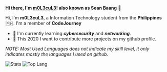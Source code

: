 
__Hi there, I'm [m0L3cuL3](https://github.com/m0L3cuL3)! also known as Sean Baang__ :wave:

Hi, I'm **m0L3cuL3**, a Information Technology student from the **Philippines** :philippines:.
I'm a member of **CodeJourney**

+ :dart: I'm currently learning **_cybersecurity_** and **_networking_**.
+ :jigsaw: This 2020 I want to contribute more projects on my github profile.


*NOTE: Most Used Languages does not indicate my skill level, it only indicates mostly the languages I used on github.*

![Stats](https://github-readme-stats.vercel.app/api?username=m0L3cuL3&show_icons=true&theme=tokyonight)
![Top Lang](https://github-readme-stats.vercel.app/api/top-langs/?username=m0L3cuL3&theme=tokyonight)


